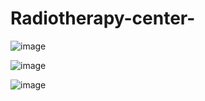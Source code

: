 # Radiotherapy-center-

![image](https://github.com/hanaheshamm/Radiotherapy-center-application/assets/115111861/2e8a6b9a-2e4e-4931-9bcb-b02c4b51513c)

![image](https://github.com/hanaheshamm/Radiotherapy-center-application/assets/115111861/aa1e0e4c-f7f6-4dcd-a963-ebcf9166a592)

![image](https://github.com/hanaheshamm/Radiotherapy-center-application/assets/115111861/ad889325-3902-407e-ae95-14130cb2cd2a)


